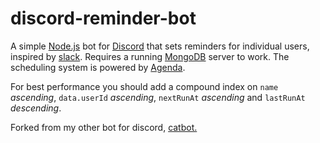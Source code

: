 # discord-reminder-bot

A simple [Node.js](https://nodejs.org/en/) bot for [Discord](https://discordapp.com/) that sets reminders for individual users, inspired by [slack](https://get.slack.help/hc/en-us/articles/208423427-Set-a-reminder).
Requires a running [MongoDB](https://www.mongodb.com/) server to work. The scheduling system is powered by [Agenda](https://github.com/agenda/agenda).

For best performance you should add a compound index on `name` *ascending*, `data.userId` *ascending*, `nextRunAt` *ascending* and `lastRunAt` *descending*.

Forked from my other bot for discord, [catbot.](https://github.com/edwin-jones/discord-catbot)
